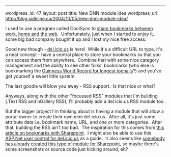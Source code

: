 --- 
wordpress_id: 47
layout: post
title: New DNN module idea
wordpress_url: http://blog.sideline.ca/2004/10/05/new-dnn-module-idea/

I used to use a program called CoolSync to [share bookmarks between work, home and the web](http://www.pcworld.com/resource/article.asp?aid=11168).  Unfortunately, just when I started to enjoy it, some big bad company bought it up and I lost my nice free access.

Good new though - [del.icio.us](http://del.icio.us/doc/about) is here!  While it's a difficult URL to type, it's a neat concept - have a central place to store your bookmarks so that you can access them from anywhere.  Combine that with some nice category management and the ability to see other folks' bookmarks (who else is bookmarking the [Guinness World Record for longest toenails](http://www.guinnessworldrecords.com/content_pages/record.asp?recordid=52883)?) and you've got yourself a sweet little system.

The last goodie will blow you away - RSS support.  Is that nice or what?

Anyways, along with the other "focussed RSS" modules that I'm building (.Text RSS and nGallery RSS), I'll probably add a del.icio.us RSS module too.

But the bigger project I'm thinking about is having a module that will allow a portal owner to create their own mini del.icio.us.  After all, it's just some attribute data i.e. bookmark name, URL, and one or more categories.  After that, building the RSS ain't too bad.  The inspiration for this comes from [this article on bookmarks with Sharepoint](http://weblogs.asp.net/jonathanh/archive/2004/06/14/155807.aspx).  I might also be able to use this [ASP.Net user control for del.icio.us](http://jacobcarpenter.com/blog/archive/2004/06/23/255.aspx) as a guide.  It also seems like [somebody has already created this type of module for Sharepoint](http://steve.wedevelop.net/archives/000250.html), so maybe there's some screenshots or source code just kicking around, eh?
